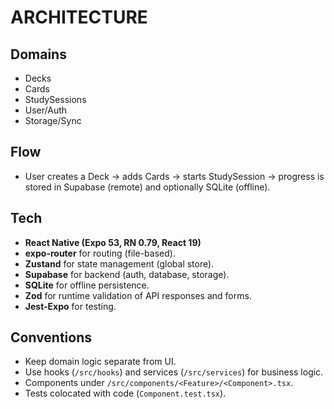 # ARCHITECTURE

## Domains

- Decks
- Cards
- StudySessions
- User/Auth
- Storage/Sync

## Flow

- User creates a Deck → adds Cards → starts StudySession → progress is stored in Supabase (remote) and optionally SQLite (offline).

## Tech

- **React Native (Expo 53, RN 0.79, React 19)**
- **expo-router** for routing (file-based).
- **Zustand** for state management (global store).
- **Supabase** for backend (auth, database, storage).
- **SQLite** for offline persistence.
- **Zod** for runtime validation of API responses and forms.
- **Jest-Expo** for testing.

## Conventions

- Keep domain logic separate from UI.
- Use hooks (`/src/hooks`) and services (`/src/services`) for business logic.
- Components under `/src/components/<Feature>/<Component>.tsx`.
- Tests colocated with code (`Component.test.tsx`).
